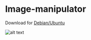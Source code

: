 Image-manipulator
===================

Download for [Debian/Ubuntu](https://github.com/psrafo/Image-manipulator/raw/master/main)

![alt text](https://raw.githubusercontent.com/psrafo/Image-manipulator/master/data/screenshots/in_proceed.png "In proceed")
